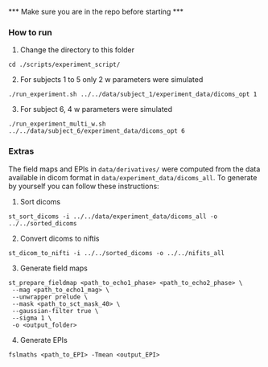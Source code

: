 *** Make sure you are in the repo before starting ***
### How to run
1. Change the directory to this folder
```
cd ./scripts/experiment_script/
```
2. For subjects 1 to 5 only 2 w parameters were simulated
```
./run_experiment.sh ../../data/subject_1/experiment_data/dicoms_opt 1
```
3. For subject 6, 4 w parameters were simulated
```
./run_experiment_multi_w.sh ../../data/subject_6/experiment_data/dicoms_opt 6
```

### Extras
The field maps and EPIs in `data/derivatives/` were computed from the data available in dicom format in `data/experiment_data/dicoms_all`. To generate by yourself you can follow these instructions:
1. Sort dicoms
```
st_sort_dicoms -i ../../data/experiment_data/dicoms_all -o ../../sorted_dicoms
```
2. Convert dicoms to niftis
```
st_dicom_to_nifti -i ../../sorted_dicoms -o ../../nifits_all
```
3. Generate field maps
```
st_prepare_fieldmap <path_to_echo1_phase> <path_to_echo2_phase> \
 --mag <path_to_echo1_mag> \
 --unwrapper prelude \
 --mask <path_to_sct_mask_40> \
 --gaussian-filter true \
 --sigma 1 \
 -o <output_folder>
```
4. Generate EPIs
```
fslmaths <path_to_EPI> -Tmean <output_EPI>
```
